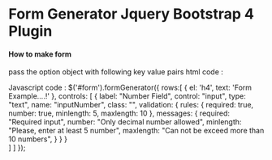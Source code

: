 # Form Generator Jquery Bootstrap 4 Plugin
#### How to make form #
pass the option object with following key value pairs
html code :
<div class="container mrg-t20px mrg-b20px">
  <div id="form"></div>
</div>

Javascript code : 
$('#form').formGenerator({
  rows:[
    {
      el: 'h4',
      text: 'Form Example....!'
    },
    controls: [
      {
        label: "Number Field",
        control: "input",
        type: "text",
        name: "inputNumber",
        class: "",
        validation: {
            rules: {
                required: true,
                number: true,
                minlength: 5,
                maxlength: 10
            },
            messages: {
                required: "Required input",
                number: "Only decimal number allowed",
                minlength: "Please, enter at least 5 number",
                maxlength: "Can not be exceed more than 10 numbers",
            }
        }
      }  
    ]
  ]
});

